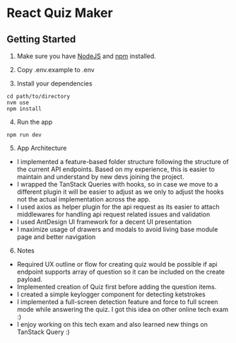 # React Quiz Maker

## Getting Started

1. Make sure you have [NodeJS](https://nodejs.org/) and [npm](https://www.npmjs.com/) installed.

2. Copy .env.example to .env

3. Install your dependencies

```
cd path/to/directory
nvm use
npm install
```

4. Run the app

```
npm run dev
```

5. App Architecture 

- I implemented a feature-based folder structure following the structure of the current API endpoints. 
Based on my experience, this is easier to maintain and understand by new devs joining the project.
- I wrapped the TanStack Queries with hooks, so in case we move to a different plugin it will be easier to adjust as we only to adjust the hooks not the actual implementation across the app.
- I used axios as helper plugin for the api request as its easier to attach middlewares for handling api request related issues and validation
- I used AntDesign UI framework for a decent UI presentation
- I maximize usage of drawers and modals to avoid living base module page and better navigation

6. Notes

- Required UX outline or flow for creating quiz would be possible if api endpoint supports array of question so it can be included on the create payload.
- Implemented creation of Quiz first before adding the question items.
- I created a simple keylogger component for detecting ketstrokes
- I implemented a full-screen detection feature and force to full screen mode while answering the quiz. I got this idea on other online tech exam :)
- I enjoy working on this tech exam and also learned new things on TanStack Query :)

 
 